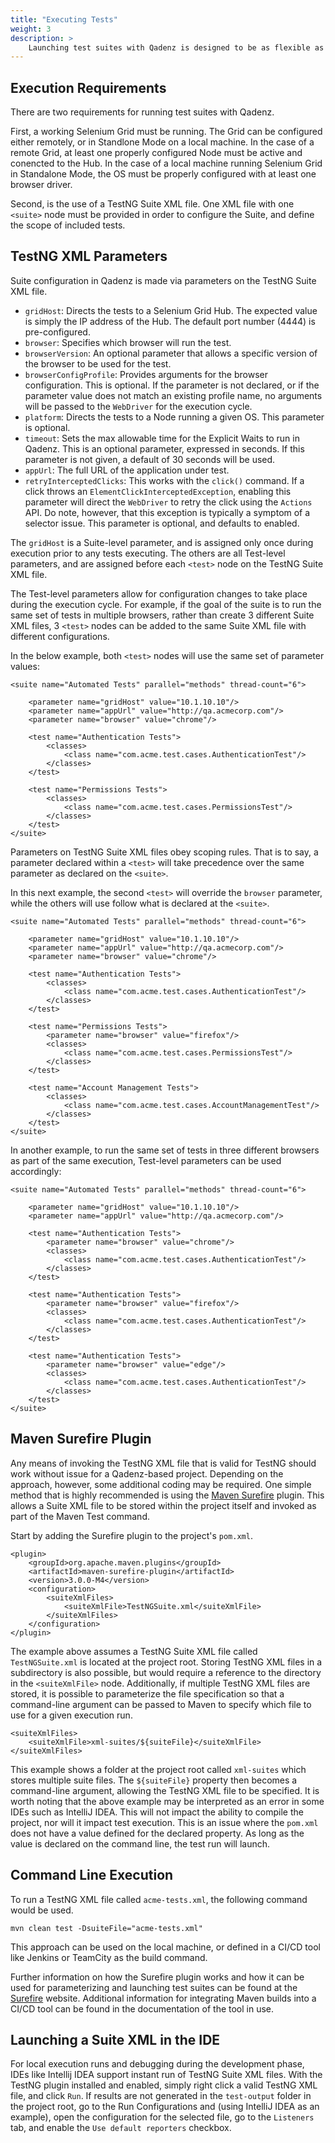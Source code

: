 ```yaml
---
title: "Executing Tests"
weight: 3
description: >
    Launching test suites with Qadenz is designed to be as flexible as possible so as to integrate easily with the tooling and processes in use by the testing team.
---
```


## Execution Requirements

There are two requirements for running test suites with Qadenz.

First, a working Selenium Grid must be running. The Grid can be configured either remotely, or in Standlone Mode on a local machine. In the case of a remote Grid, at least one properly configured Node must be active and conencted to the Hub. In the case of a local machine running Selenium Grid in Standalone Mode, the OS must be properly configured with at least one browser driver.

Second, is the use of a TestNG Suite XML file. One XML file with one `<suite>` node must be provided in order to configure the Suite, and define the scope of included tests.

## TestNG XML Parameters

Suite configuration in Qadenz is made via parameters on the TestNG Suite XML file.

- `gridHost`: Directs the tests to a Selenium Grid Hub. The expected value is simply the IP address of the Hub. The default port number (4444) is pre-configured.
- `browser`: Specifies which browser will run the test.
- `browserVersion`: An optional parameter that allows a specific version of the browser to be used for the test.
- `browserConfigProfile`: Provides arguments for the browser configuration. This is optional. If the parameter is not declared, or if the parameter value does not match an existing profile name, no arguments will be passed to the `WebDriver` for the execution cycle.
- `platform`: Directs the tests to a Node running a given OS. This parameter is optional.
- `timeout`: Sets the max allowable time for the Explicit Waits to run in Qadenz. This is an optional parameter, expressed in seconds. If this parameter is not given, a default of 30 seconds will be used.
- `appUrl`: The full URL of the application under test.
- `retryInterceptedClicks`: This works with the `click()` command. If a click throws an `ElementClickInterceptedException`, enabling this parameter will direct the `WebDriver` to retry the click using the `Actions` API. Do note, however, that this exception is typically a symptom of a selector issue. This parameter is optional, and defaults to enabled.

The `gridHost` is a Suite-level parameter, and is assigned only once during execution prior to any tests executing. The others are all Test-level parameters, and are assigned before each `<test>` node on the TestNG Suite XML file.

The Test-level parameters allow for configuration changes to take place during the execution cycle. For example, if the goal of the suite is to run the same set of tests in multiple browsers, rather than create 3 different Suite XML files, 3 `<test>` nodes can be added to the same Suite XML file with different configurations.

In the below example, both `<test>` nodes will use the same set of parameter values:

```
<suite name="Automated Tests" parallel="methods" thread-count="6">

    <parameter name="gridHost" value="10.1.10.10"/>
    <parameter name="appUrl" value="http://qa.acmecorp.com"/>
    <parameter name="browser" value="chrome"/>

    <test name="Authentication Tests">
        <classes>
            <class name="com.acme.test.cases.AuthenticationTest"/>
        </classes>
    </test>

    <test name="Permissions Tests">
        <classes>
            <class name="com.acme.test.cases.PermissionsTest"/>
        </classes>
    </test>
</suite>
```

Parameters on TestNG Suite XML files obey scoping rules. That is to say, a parameter declared within a `<test>` will take precedence over the same parameter as declared on the `<suite>`.

In this next example, the second `<test>` will override the `browser` parameter, while the others will use follow what is declared at the `<suite>`.

```
<suite name="Automated Tests" parallel="methods" thread-count="6">

    <parameter name="gridHost" value="10.1.10.10"/>
    <parameter name="appUrl" value="http://qa.acmecorp.com"/>
    <parameter name="browser" value="chrome"/>

    <test name="Authentication Tests">
        <classes>
            <class name="com.acme.test.cases.AuthenticationTest"/>
        </classes>
    </test>

    <test name="Permissions Tests">
        <parameter name="browser" value="firefox"/>
        <classes>
            <class name="com.acme.test.cases.PermissionsTest"/>
        </classes>
    </test>

    <test name="Account Management Tests">
        <classes>
            <class name="com.acme.test.cases.AccountManagementTest"/>
        </classes>
    </test>
</suite>
```

In another example, to run the same set of tests in three different browsers as part of the same execution, Test-level parameters can be used accordingly:

```
<suite name="Automated Tests" parallel="methods" thread-count="6">

    <parameter name="gridHost" value="10.1.10.10"/>
    <parameter name="appUrl" value="http://qa.acmecorp.com"/>

    <test name="Authentication Tests">
        <parameter name="browser" value="chrome"/>
        <classes>
            <class name="com.acme.test.cases.AuthenticationTest"/>
        </classes>
    </test>

    <test name="Authentication Tests">
        <parameter name="browser" value="firefox"/>
        <classes>
            <class name="com.acme.test.cases.AuthenticationTest"/>
        </classes>
    </test>

    <test name="Authentication Tests">
        <parameter name="browser" value="edge"/>
        <classes>
            <class name="com.acme.test.cases.AuthenticationTest"/>
        </classes>
    </test>
</suite>
```

## Maven Surefire Plugin

Any means of invoking the TestNG XML file that is valid for TestNG should work without issue for a Qadenz-based project. Depending on the approach, however, some additional coding may be required. One simple method that is highly recommended is using the [Maven Surefire](https://maven.apache.org/surefire/maven-surefire-plugin/) plugin. This allows a Suite XML file to be stored within the project itself and invoked as part of the Maven Test command.

Start by adding the Surefire plugin to the project's `pom.xml`.

```
<plugin>
    <groupId>org.apache.maven.plugins</groupId>
    <artifactId>maven-surefire-plugin</artifactId>
    <version>3.0.0-M4</version>
    <configuration>
        <suiteXmlFiles>
            <suiteXmlFile>TestNGSuite.xml</suiteXmlFile>
        </suiteXmlFiles>
    </configuration>
</plugin>
```

The example above assumes a TestNG Suite XML file called `TestNGSuite.xml` is located at the project root. Storing TestNG XML files in a subdirectory is also possible, but would require a reference to the directory in the `<suiteXmlFile>` node. Additionally, if multiple TestNG XML files are stored, it is possible to parameterize the file specification so that a command-line argument can be passed to Maven to specify which file to use for a given execution run.

```
<suiteXmlFiles>
    <suiteXmlFile>xml-suites/${suiteFile}</suiteXmlFile>
</suiteXmlFiles>
```

This example shows a folder at the project root called `xml-suites` which stores multiple suite files. The `${suiteFile}` property then becomes a command-line argument, allowing the TestNG XML file to be specified. It is worth noting that the above example may be interpreted as an error in some IDEs such as IntelliJ IDEA. This will not impact the ability to compile the project, nor will it impact test execution. This is an issue where the `pom.xml` does not have a value defined for the declared property. As long as the value is declared on the command line, the test run will launch.

## Command Line Execution

To run a TestNG XML file called `acme-tests.xml`, the following command would be used.

```
mvn clean test -DsuiteFile="acme-tests.xml"
```

This approach can be used on the local machine, or defined in a CI/CD tool like Jenkins or TeamCity as the build command.

Further information on how the Surefire plugin works and how it can be used for parameterizing and launching test suites can be found at the [Surefire](https://maven.apache.org/surefire/maven-surefire-plugin/) website. Additional information for integrating Maven builds into a CI/CD tool can be found in the documentation of the tool in use.

## Launching a Suite XML in the IDE

For local execution runs and debugging during the development phase, IDEs like Intellij IDEA support instant run of TestNG Suite XML files. With the TestNG plugin installed and enabled, simply right click a valid TestNG XML file, and click `Run`. If results are not generated in the `test-output` folder in the project root, go to the Run Configurations and (using IntelliJ IDEA as an example), open the configuration for the selected file, go to the `Listeners` tab, and enable the `Use default reporters` checkbox.
